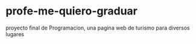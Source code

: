 # profe-me-quiero-graduar

proyecto final de Programacion, una pagina web de turismo para diversos lugares
